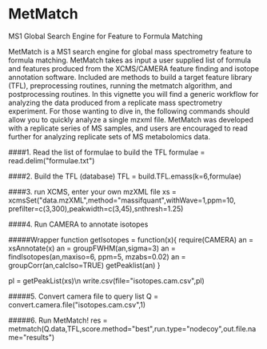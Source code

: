 # MetMatch
MS1 Global Search Engine for Feature to Formula Matching 

MetMatch is a MS1 search engine for global mass spectrometry feature to formula matching. MetMatch takes as input a user supplied list of formula and features produced from the XCMS/CAMERA feature finding  and isotope annotation software.  Included are methods to build a target feature library (TFL), preprocessing routines, running the metmatch algorithm, and postprocessing routines. In this vignette you will find a generic workflow for analyzing the data produced from a replicate mass spectrometry experiment.
For those wanting to dive in, the following commands should allow you to quickly analyze a single mzxml file.  MetMatch was developed with a replicate series of MS samples, and users are encouraged to read further for analyzing replicate sets of MS metabolomics data.

####1. Read the list of formulae to build the TFL
formulae = read.delim("formulae.txt")


####2. Build the TFL (database)
TFL = build.TFL.emass(k=6,formulae)

####3. run XCMS, enter your own mzXML file
xs = xcmsSet("data.mzXML",method="massifquant",withWave=1,ppm=10,
              prefilter=c(3,300),peakwidth=c(3,45),snthresh=1.25)



####4. Run CAMERA to annotate isotopes

#####Wrapper function
getIsotopes = function(x){
 require(CAMERA)
 an = xsAnnotate(x)
 an = groupFWHM(an,sigma=3)
 an = findIsotopes(an,maxiso=6, ppm=5, mzabs=0.02)
 an = groupCorr(an,calcIso=TRUE)
 getPeaklist(an)
}



pl = getPeakList(xs)\n
write.csv(file="isotopes.cam.csv",pl)



#####5. Convert camera file to query list
Q = convert.camera.file("isotopes.cam.csv",1)



#####6. Run MetMatch!
res = metmatch(Q.data,TFL,score.method="best",run.type="nodecoy",out.file.name="results")


